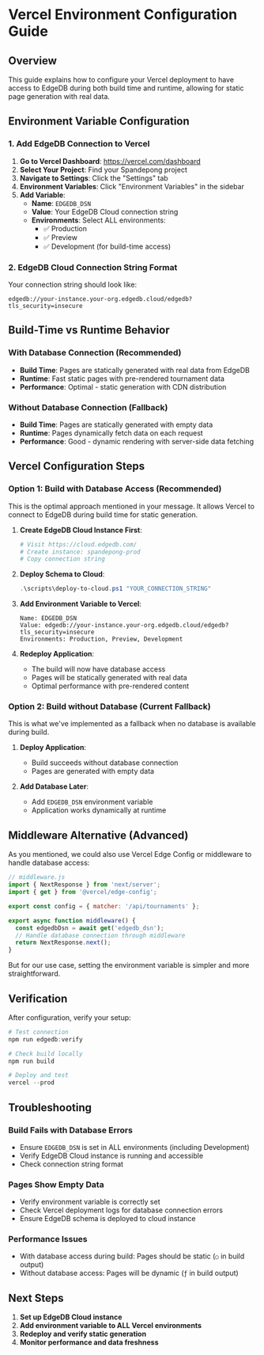 # Vercel Environment Configuration Guide

## Overview

This guide explains how to configure your Vercel deployment to have access to EdgeDB during both build time and runtime, allowing for static page generation with real data.

## Environment Variable Configuration

### 1. Add EdgeDB Connection to Vercel

1. **Go to Vercel Dashboard**: https://vercel.com/dashboard
2. **Select Your Project**: Find your Spandepong project
3. **Navigate to Settings**: Click the "Settings" tab
4. **Environment Variables**: Click "Environment Variables" in the sidebar
5. **Add Variable**:
   - **Name**: `EDGEDB_DSN`
   - **Value**: Your EdgeDB Cloud connection string
   - **Environments**: Select ALL environments:
     - ✅ Production
     - ✅ Preview  
     - ✅ Development (for build-time access)

### 2. EdgeDB Cloud Connection String Format

Your connection string should look like:
```
edgedb://your-instance.your-org.edgedb.cloud/edgedb?tls_security=insecure
```

## Build-Time vs Runtime Behavior

### With Database Connection (Recommended)
- **Build Time**: Pages are statically generated with real data from EdgeDB
- **Runtime**: Fast static pages with pre-rendered tournament data
- **Performance**: Optimal - static generation with CDN distribution

### Without Database Connection (Fallback)
- **Build Time**: Pages are statically generated with empty data
- **Runtime**: Pages dynamically fetch data on each request
- **Performance**: Good - dynamic rendering with server-side data fetching

## Vercel Configuration Steps

### Option 1: Build with Database Access (Recommended)

This is the optimal approach mentioned in your message. It allows Vercel to connect to EdgeDB during build time for static generation.

1. **Create EdgeDB Cloud Instance First**:
   ```bash
   # Visit https://cloud.edgedb.com/
   # Create instance: spandepong-prod
   # Copy connection string
   ```

2. **Deploy Schema to Cloud**:
   ```powershell
   .\scripts\deploy-to-cloud.ps1 "YOUR_CONNECTION_STRING"
   ```

3. **Add Environment Variable to Vercel**:
   ```
   Name: EDGEDB_DSN
   Value: edgedb://your-instance.your-org.edgedb.cloud/edgedb?tls_security=insecure
   Environments: Production, Preview, Development
   ```

4. **Redeploy Application**:
   - The build will now have database access
   - Pages will be statically generated with real data
   - Optimal performance with pre-rendered content

### Option 2: Build without Database (Current Fallback)

This is what we've implemented as a fallback when no database is available during build.

1. **Deploy Application**:
   - Build succeeds without database connection
   - Pages are generated with empty data

2. **Add Database Later**:
   - Add `EDGEDB_DSN` environment variable
   - Application works dynamically at runtime

## Middleware Alternative (Advanced)

As you mentioned, we could also use Vercel Edge Config or middleware to handle database access:

```javascript
// middleware.js
import { NextResponse } from 'next/server';
import { get } from '@vercel/edge-config';

export const config = { matcher: '/api/tournaments' };

export async function middleware() {
  const edgedbDsn = await get('edgedb_dsn');
  // Handle database connection through middleware
  return NextResponse.next();
}
```

But for our use case, setting the environment variable is simpler and more straightforward.

## Verification

After configuration, verify your setup:

```powershell
# Test connection
npm run edgedb:verify

# Check build locally
npm run build

# Deploy and test
vercel --prod
```

## Troubleshooting

### Build Fails with Database Errors
- Ensure `EDGEDB_DSN` is set in ALL environments (including Development)
- Verify EdgeDB Cloud instance is running and accessible
- Check connection string format

### Pages Show Empty Data
- Verify environment variable is correctly set
- Check Vercel deployment logs for database connection errors
- Ensure EdgeDB schema is deployed to cloud instance

### Performance Issues
- With database access during build: Pages should be static (`○` in build output)
- Without database access: Pages will be dynamic (`ƒ` in build output)

## Next Steps

1. **Set up EdgeDB Cloud instance**
2. **Add environment variable to ALL Vercel environments**
3. **Redeploy and verify static generation**
4. **Monitor performance and data freshness**
